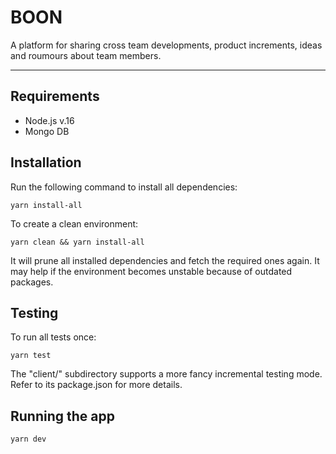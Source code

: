 # BOON

A platform for sharing cross team developments, product increments, ideas and roumours about team members.

---

## Requirements

-   Node.js v.16
-   Mongo DB

## Installation

Run the following command to install all dependencies:

```
yarn install-all
```

To create a clean environment:

```
yarn clean && yarn install-all
```

It will prune all installed dependencies and fetch the required ones again.
It may help if the environment becomes unstable because of outdated packages.

## Testing

To run all tests once:

```
yarn test
```

The "client/" subdirectory supports a more fancy incremental testing mode.
Refer to its package.json for more details.

## Running the app

```
yarn dev
```

